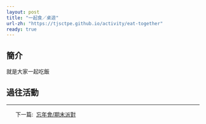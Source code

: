 ```yaml
---
layout: post
title: "一起食／桌遊"
url-zh: "https://tjsctpe.github.io/activity/eat-together" 
ready: true
---
```


## 簡介
就是大家一起吃飯

## 過往活動

---
<ul>
<tr>下一篇:&nbsp;</tr>
<a href="/jp/activity/party">
忘年會/期末派對
</a>
</ul>
